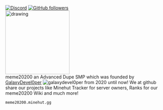 <a href="//discord.gg/c9xxRF7eFb"><img src="https://img.shields.io/discord/664146322332581889?color=5865F2&logo=discord&logoColor=white" alt="Discord"></a>
<a href="//github.com/meme20200"><img alt="GitHub followers" src="https://img.shields.io/github/followers/meme20200"></a>
<br>
<img src="https://avatars.githubusercontent.com/u/91084188?s=200&v=4" alt="drawing" width="200"/>
<br>
meme20200 an Advanced Dupe SMP which was founded by [GalaxyDevel0per](https://github.com/galaxy202) ![galaxydevel0per](https://crafatar.com/avatars/b10ceba3-0b0f-483a-ae02-b329641845c2?size=24&overlay) from 2020 until now! We at github share our projects like Minehut Tracker for server owners, Ranks for our meme20200 Wiki and much more!
```
meme20200.minehut.gg
```
